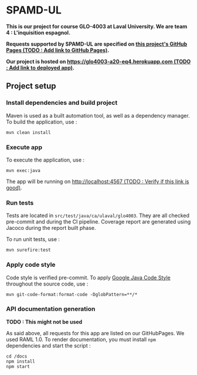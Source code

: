 # SPAMD-UL

**This is our project for course GLO-4003 at Laval University. We are team 4 : L'inquisition espagnol.**

**Requests supported by SPAMD-UL are specified on [this project's GitHub Pages (TODO : Add link to GitHub Pages)](#).**

**Our project is hosted on [https://glo4003-a20-eq4.herokuapp.com (TODO : Add link to deployed app)](#).**

## Project setup

### Install dependencies and build project

Maven is used as a built automation tool, as well as a dependency manager. To build the application, use : 

```
mvn clean install
```

### Execute app

To execute the application, use : 

```
mvn exec:java
```

The app will be running on [http://localhost:4567 (TODO : Verify if this link is good)](http://localhost:4567).

### Run tests

Tests are located in `src/test/java/ca/ulaval/glo4003`. They are all checked pre-commit and during the CI pipeline. Coverage report are generated using Jacoco during the report built phase.

To run unit tests, use :

```
mvn surefire:test
```

### Apply code style

Code style is verified pre-commit. To apply [Google Java Code Style](https://google.github.io/styleguide/javaguide.html) throughout the source code, use : 

```
mvn git-code-format:format-code -DglobPattern=**/*
```

### API documentation generation

**TODO : This might not be used**

As said above, all requests for this app are listed on our GitHubPages. We used RAML 1.0. To render documentation, you must install `npm` dependencies and start the script : 

```
cd /docs
npm install
npm start
```
